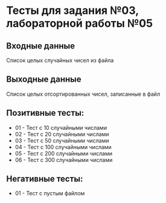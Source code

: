# Тесты для задания №03, лабораторной работы №05

## Входные данные
Список целых случайных чисел из файла

## Выходные данные
Список целых отсортированных чисел, записанные в файл

## Позитивные тесты:
- 01 - Тест с 10 случайными числами 
- 02 - Тест с 20 случайными числами
- 03 - Тест с 50 случайными числами
- 04 - Тест с 100 случайными числами
- 05 - Тест с 200 случайными числами
- 06 - Тест с 300 случайными числами 

## Негативные тесты:
- 01 - Тест с пустым файлом
